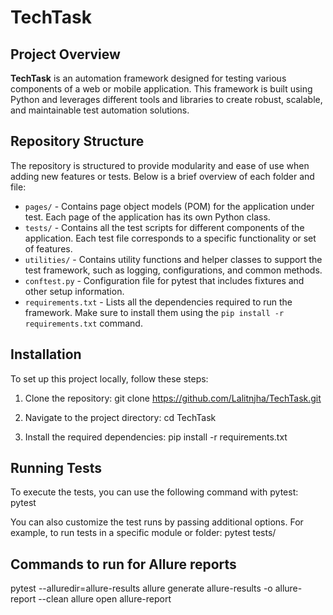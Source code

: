 # TechTask

## Project Overview
**TechTask** is an automation framework designed for testing various components of a web or mobile application. This framework is built using Python and leverages different tools and libraries to create robust, scalable, and maintainable test automation solutions.

## Repository Structure
The repository is structured to provide modularity and ease of use when adding new features or tests. Below is a brief overview of each folder and file:

- `pages/` - Contains page object models (POM) for the application under test. Each page of the application has its own Python class.
- `tests/` - Contains all the test scripts for different components of the application. Each test file corresponds to a specific functionality or set of features.
- `utilities/` - Contains utility functions and helper classes to support the test framework, such as logging, configurations, and common methods.
- `conftest.py` - Configuration file for pytest that includes fixtures and other setup information.
- `requirements.txt` - Lists all the dependencies required to run the framework. Make sure to install them using the `pip install -r requirements.txt` command.

## Installation

To set up this project locally, follow these steps:

1. Clone the repository:
   git clone https://github.com/Lalitnjha/TechTask.git

2. Navigate to the project directory:
   cd TechTask
3. Install the required dependencies:
   pip install -r requirements.txt

## Running Tests
To execute the tests, you can use the following command with pytest:
   pytest

You can also customize the test runs by passing additional options. For example, to run tests in a specific module or folder:
   pytest tests/

## Commands to run for Allure reports
   pytest --alluredir=allure-results
   allure generate allure-results -o allure-report --clean
   allure open allure-report










